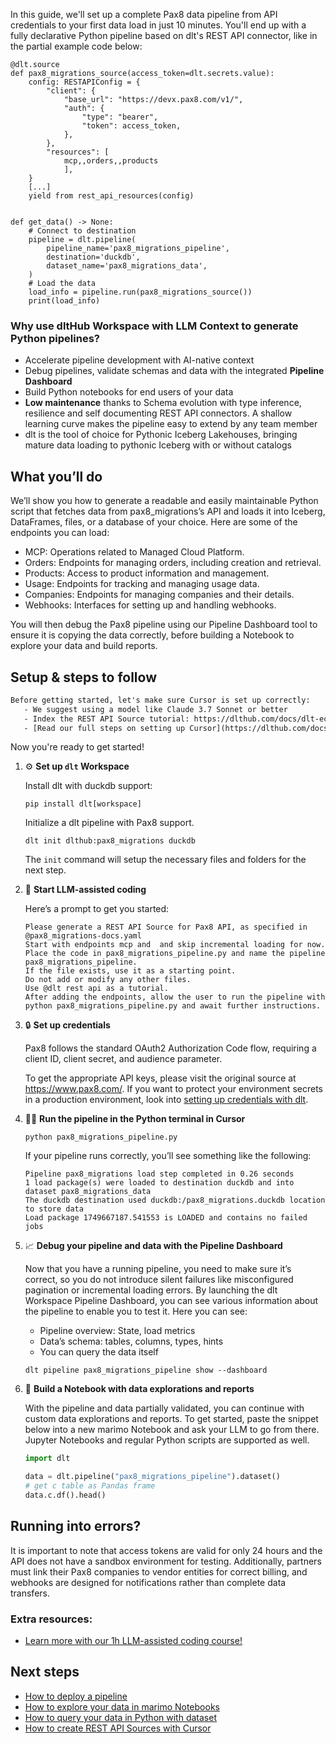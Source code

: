 In this guide, we'll set up a complete Pax8 data pipeline from API credentials to your first data load in just 10 minutes. You'll end up with a fully declarative Python pipeline based on dlt's REST API connector, like in the partial example code below:

```python-outcome
@dlt.source
def pax8_migrations_source(access_token=dlt.secrets.value):
    config: RESTAPIConfig = {
        "client": {
            "base_url": "https://devx.pax8.com/v1/",
            "auth": {
                "type": "bearer",
                "token": access_token,
            },
        },
        "resources": [
            mcp,,orders,,products
            ],
    }
    [...]
    yield from rest_api_resources(config)


def get_data() -> None:
    # Connect to destination
    pipeline = dlt.pipeline(
        pipeline_name='pax8_migrations_pipeline',
        destination='duckdb',
        dataset_name='pax8_migrations_data', 
    )
    # Load the data
    load_info = pipeline.run(pax8_migrations_source())
    print(load_info) 
```

### Why use dltHub Workspace with LLM Context to generate Python pipelines?

- Accelerate pipeline development with AI-native context
- Debug pipelines, validate schemas and data with the integrated **Pipeline Dashboard**
- Build Python notebooks for end users of your data
- **Low maintenance** thanks to Schema evolution with type inference, resilience and self documenting REST API connectors. A shallow learning curve makes the pipeline easy to extend by any team member
- dlt is the tool of choice for Pythonic Iceberg Lakehouses, bringing mature data loading to pythonic Iceberg with or without catalogs

## What you’ll do

We’ll show you how to generate a readable and easily maintainable Python script that fetches data from pax8_migrations’s API and loads it into Iceberg, DataFrames, files, or a database of your choice. Here are some of the endpoints you can load:

- MCP: Operations related to Managed Cloud Platform.
- Orders: Endpoints for managing orders, including creation and retrieval.
- Products: Access to product information and management.
- Usage: Endpoints for tracking and managing usage data.
- Companies: Endpoints for managing companies and their details.
- Webhooks: Interfaces for setting up and handling webhooks.

You will then debug the Pax8 pipeline using our Pipeline Dashboard tool to ensure it is copying the data correctly, before building a Notebook to explore your data and build reports.

## Setup & steps to follow

```default
Before getting started, let's make sure Cursor is set up correctly:
   - We suggest using a model like Claude 3.7 Sonnet or better
   - Index the REST API Source tutorial: https://dlthub.com/docs/dlt-ecosystem/verified-sources/rest_api/ and add it to context as **@dlt rest api**
   - [Read our full steps on setting up Cursor](https://dlthub.com/docs/dlt-ecosystem/llm-tooling/cursor-restapi#23-configuring-cursor-with-documentation)
```

Now you're ready to get started!

1. ⚙️ **Set up `dlt` Workspace**
    
    Install dlt with duckdb support:
    ```shell
    pip install dlt[workspace]
    ```

    Initialize a dlt pipeline with Pax8 support.
    ```shell
    dlt init dlthub:pax8_migrations duckdb
    ```

    The `init` command will setup the necessary files and folders for the next step.
    
2. 🤠 **Start LLM-assisted coding**
    
    Here’s a prompt to get you started:
    
    ```prompt
    Please generate a REST API Source for Pax8 API, as specified in @pax8_migrations-docs.yaml 
    Start with endpoints mcp and  and skip incremental loading for now. 
    Place the code in pax8_migrations_pipeline.py and name the pipeline pax8_migrations_pipeline. 
    If the file exists, use it as a starting point. 
    Do not add or modify any other files. 
    Use @dlt rest api as a tutorial. 
    After adding the endpoints, allow the user to run the pipeline with python pax8_migrations_pipeline.py and await further instructions.
    ```

    
3. 🔒 **Set up credentials** 
    
    Pax8 follows the standard OAuth2 Authorization Code flow, requiring a client ID, client secret, and audience parameter.
    
    To get the appropriate API keys, please visit the original source at https://www.pax8.com/.
    If you want to protect your environment secrets in a production environment, look into [setting up credentials with dlt](https://dlthub.com/docs/walkthroughs/add_credentials).
    
4. 🏃‍♀️ **Run the pipeline in the Python terminal in Cursor**
    
    ```shell
    python pax8_migrations_pipeline.py
    ```
    
    If your pipeline runs correctly, you’ll see something like the following:
    
    ```shell
    Pipeline pax8_migrations load step completed in 0.26 seconds
    1 load package(s) were loaded to destination duckdb and into dataset pax8_migrations_data
    The duckdb destination used duckdb:/pax8_migrations.duckdb location to store data
    Load package 1749667187.541553 is LOADED and contains no failed jobs
    ```
    
5. 📈 **Debug your pipeline and data with the Pipeline Dashboard**

    Now that you have a running pipeline, you need to make sure it’s correct, so you do not introduce silent failures like misconfigured pagination or incremental loading errors. By launching the dlt Workspace Pipeline Dashboard, you can see various information about the pipeline to enable you to test it. Here you can see:
    - Pipeline overview: State, load metrics
    - Data’s schema: tables, columns, types, hints
    - You can query the data itself
    
    ```shell
    dlt pipeline pax8_migrations_pipeline show --dashboard
    ```
    
6. 🐍 **Build a Notebook with data explorations and reports**

    With the pipeline and data partially validated, you can continue with custom data explorations and reports. To get started, paste the snippet below into a new marimo Notebook and ask your LLM to go from there. Jupyter Notebooks and regular Python scripts are supported as well.

    
    ```python
    import dlt

   data = dlt.pipeline("pax8_migrations_pipeline").dataset()
   # get c table as Pandas frame
   data.c.df().head()
    ```

## Running into errors?

It is important to note that access tokens are valid for only 24 hours and the API does not have a sandbox environment for testing. Additionally, partners must link their Pax8 companies to vendor entities for correct billing, and webhooks are designed for notifications rather than complete data transfers.

### Extra resources:

- [Learn more with our 1h LLM-assisted coding course!](https://www.youtube.com/watch?v=GGid70rnJuM)

## Next steps

- [How to deploy a pipeline](https://dlthub.com/docs/walkthroughs/deploy-a-pipeline)
- [How to explore your data in marimo Notebooks](https://dlthub.com/docs/general-usage/dataset-access/marimo)
- [How to query your data in Python with dataset](https://dlthub.com/docs/general-usage/dataset-access/dataset)
- [How to create REST API Sources with Cursor](https://dlthub.com/docs/dlt-ecosystem/llm-tooling/cursor-restapi)